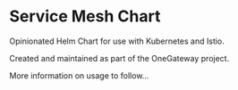 # Service Mesh Chart

Opinionated Helm Chart for use with Kubernetes and Istio.

Created and maintained as part of the OneGateway project.

More information on usage to follow...
